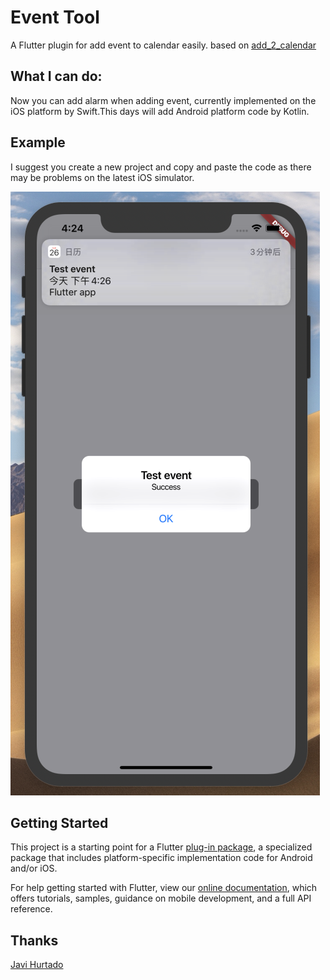 # Event Tool

A Flutter plugin for add event to calendar easily.
based on [add_2_calendar](https://github.com/ja2375/add_2_calendar)

## What I can do:

Now you can add alarm when adding event, currently implemented on the iOS platform by Swift.This days will add Android platform code by Kotlin.

## Example

I suggest you create a new project and copy and paste the code as there may be problems on the latest iOS simulator.

![screehot](https://github.com/AndyZhuAZ/event_tool/blob/master/screenshots/%E5%B1%8F%E5%B9%95%E5%BF%AB%E7%85%A7%202019-09-26%20%E4%B8%8B%E5%8D%884.24.15.png)

## Getting Started

This project is a starting point for a Flutter
[plug-in package](https://flutter.dev/developing-packages/),
a specialized package that includes platform-specific implementation code for
Android and/or iOS.

For help getting started with Flutter, view our 
[online documentation](https://flutter.dev/docs), which offers tutorials, 
samples, guidance on mobile development, and a full API reference.

## Thanks
[Javi Hurtado](https://github.com/ja2375)

